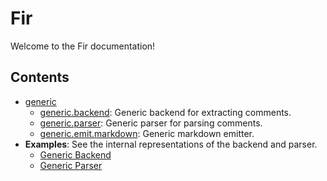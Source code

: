 # Fir

Welcome to the Fir documentation!

## Contents

- [generic](#)
  - [generic.backend](generic/backend.md): Generic backend for extracting comments.
  - [generic.parser](generic/parser.md): Generic parser for parsing comments.
  - [generic.emit.markdown](generic/emit/markdown.md): Generic markdown emitter.
- **Examples**: See the internal representations of the backend and parser.
  - [Generic Backend](/examples/generic-backend.html)
  - [Generic Parser](/docs/examples/generic-parser.html)